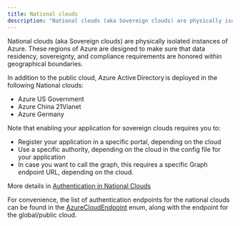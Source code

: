 ```yaml
---
title: National clouds
description: "National clouds (aka Sovereign clouds) are physically isolated instances of Azure."
---
```


National clouds (aka Sovereign clouds) are physically isolated instances of Azure. These regions of Azure are designed to make sure that data residency, sovereignty, and compliance requirements are honored within geographical boundaries.

In addition to the public cloud​, Azure Active Directory is deployed in the following National clouds:  

- Azure US Government
- Azure China 21Vianet
- Azure Germany

Note that enabling your application for sovereign clouds requires you to:

- Register your application in a specific portal, depending on the cloud
- Use a specific authority, depending on the cloud in the config file for your application
- In case you want to call the graph, this requires a specific Graph endpoint URL, depending on the cloud.

More details in [Authentication in National Clouds](/azure/active-directory/develop/authentication-national-cloud)

For convenience, the list of authentication endpoints for the national clouds can be found in the [AzureCloudEndpoint](https://github.com/AzureAD/microsoft-authentication-library-for-java/blob/dev/src/main/java/com/microsoft/aad/msal4j/AzureCloudEndpoint.java) enum, along with the endpoint for the global/public cloud.
